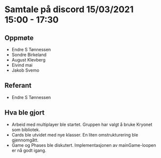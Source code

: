 # Samtale på discord 15/03/2021 15:00 - 17:30

## Oppmøte
* Endre S Tønnessen
* Sondre Birkeland
* August Klevberg
* Eivind mai
* Jakob Svemo

## Referant
* Endre S Tønnessen

## Hva ble gjort
* Arbeid med multiplayer ble startet. Gruppen har valgt å bruke Kryonet som bibliotek.
* Cards ble utvidet med nye klasser. En liten omstrukturering ble gjennomgått.
* Game og Phases ble diskutert. Implementasjonen av mainGame-loopen er nå godt igang.


